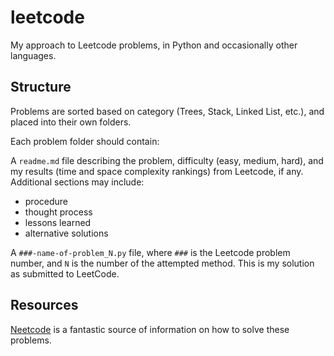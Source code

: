 # leetcode
My approach to Leetcode problems, in Python and occasionally other languages.

## Structure
Problems are sorted based on category (Trees, Stack, Linked List, etc.), and placed into their own folders.

Each problem folder should contain:

A `readme.md` file describing the problem, difficulty (easy, medium, hard), and my results (time and space complexity rankings) from Leetcode, if any.  Additional sections may include:
- procedure
- thought process
- lessons learned
- alternative solutions

A `###-name-of-problem_N.py` file, where `###` is the Leetcode problem number, and `N` is the number of the attempted method.  This is my solution as submitted to LeetCode.

## Resources
[Neetcode](https://neetcode.io/) is a fantastic source of information on how to solve these problems.
